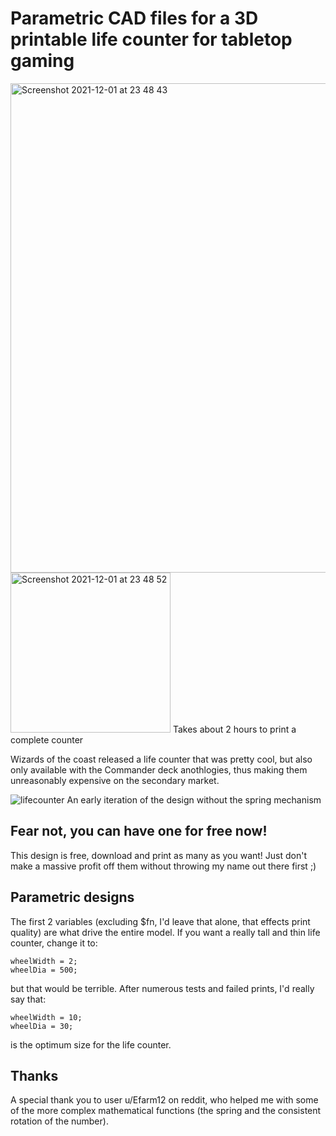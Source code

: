 # Parametric CAD files for a 3D printable life counter for tabletop gaming


<img width="783" alt="Screenshot 2021-12-01 at 23 48 43" src="https://user-images.githubusercontent.com/91621088/144332627-d39300b2-3114-4e34-8067-41e433826620.png">

<img width="256" alt="Screenshot 2021-12-01 at 23 48 52" src="https://user-images.githubusercontent.com/91621088/144332636-24b5f402-f7f0-4520-8174-c159630d2fa3.png">
Takes about 2 hours to print a complete counter

Wizards of the coast released a life counter that was pretty cool, but also only available with the Commander deck anothlogies, thus making them unreasonably expensive on the secondary market.

![lifecounter](https://user-images.githubusercontent.com/91621088/144332187-74f3e015-e3da-41fb-b3bc-3e2f40c9c190.gif)
An early iteration of the design without the spring mechanism

## Fear not, you can have one for free now!

This design is free, download and print as many as you want! Just don't make a massive profit off them without throwing my name out there first ;)

## Parametric designs

The first 2 variables (excluding $fn, I'd leave that alone, that effects print quality) are what drive the entire model.
If you want a really tall and thin life counter, change it to:

```
wheelWidth = 2;
wheelDia = 500;
```
but that would be terrible. After numerous tests and failed prints, I'd really say that:

```
wheelWidth = 10;
wheelDia = 30;
```
is the optimum size for the life counter.

## Thanks

A special thank you to user u/Efarm12 on reddit, who helped me with some of the more complex mathematical functions (the spring and the consistent rotation of the number).
